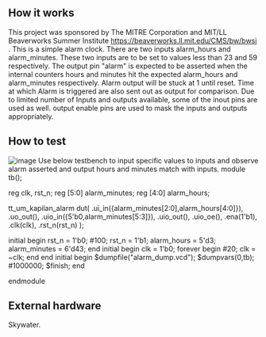 <!---

This file is used to generate your project datasheet. Please fill in the information below and delete any unused
sections.

You can also include images in this folder and reference them in the markdown. Each image must be less than
512 kb in size, and the combined size of all images must be less than 1 MB.
-->

## How it works

This project was sponsored by The MITRE Corporation and  MIT/LL Beaverworks Summer Institute https://beaverworks.ll.mit.edu/CMS/bw/bwsi . This is a simple alarm clock. There are two inputs alarm_hours and alarm_minutes. These two inputs are to be set to values less than 23 and 59 respectively. The output pin "alarm" is expected to be asserted when the internal counters hours and minutes hit the expected alarm_hours and alarm_minutes respectively. Alarm output will be stuck at 1 until reset. Time at which Alarm is triggered are also sent out as output for comparison. Due to limited number of Inputs and outputs available, some of the inout pins are used as well. output enable pins are used to mask the inputs and outputs appropriately. 

## How to test

![image](https://github.com/user-attachments/assets/fe7923a4-13e1-4175-a6f4-0f34d72c7b6f)
Use below testbench to input specific values to inputs and observe alarm asserted and output hours and minutes match with inputs. 
module tb();

  reg clk, rst_n;
  reg [5:0] alarm_minutes;
  reg [4:0] alarm_hours;
  
  tt_um_kapilan_alarm dut(
    .ui_in({alarm_minutes[2:0],alarm_hours[4:0]}),
    .uo_out(),
    .uio_in({5'b0,alarm_minutes[5:3]}),
    .uio_out(),
    .uio_oe(),
    .ena(1'b1),
    .clk(clk),
    .rst_n(rst_n)
  );
  
  initial begin
    rst_n = 1'b0;
    #100;
    rst_n = 1'b1;
    alarm_hours = 5'd3;
    alarm_minutes = 6'd43;
  end
  initial begin
    clk = 1'b0;
    forever begin
      #20;
      clk = ~clk;
    end
  end
  initial begin
    $dumpfile("alarm_dump.vcd");
    $dumpvars(0,tb);
    #1000000;
    $finish;
  end
  
  
endmodule



## External hardware

Skywater.
